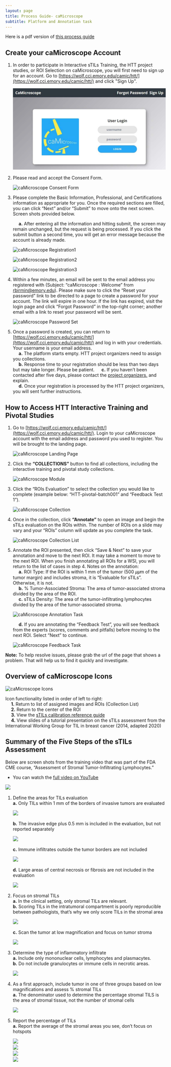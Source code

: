 ```yaml
---
layout: page
title: Process Guide- caMicroscope 
subtitle: Platform and Annotation task
---
```


Here is a pdf version of [this process guide](./pdfs-images/caMicro-ProcessGuide.pdf)

## Create your caMicroscope Account

1. In order to participate in Interactive sTILs Training, the HTT project studies, or ROI Selection on caMicroscope, you will first need to sign up for an account. Go to [https://wolf.cci.emory.edu/camic/htt/](https://wolf.cci.emory.edu/camic/htt/) and click "Sign Up". 

    ![caMicroscope Login Page](./pdfs-images/camic-processGuide/camic-logIn.jpg)

2. Please read and accept the Consent Form.

    ![caMicroscope Consent Form](/pdfs-images/camic-processGuide/camic-consentForm.jpg)

3. Please complete the Basic Information, Professional, and Certifications information as appropriate for you. Once the required sections are filled, you can click “Next” and/or “Submit” to move onto the next screen. Screen shots provided below.  

    &emsp; **a.** After entering all the information and hitting submit, the screen may remain unchanged, but the request is being processed. If you click the submit button a second time, you will get an error message because the account is already made.  

    ![caMicroscope Registration1](/pdfs-images/camic-processGuide/camic-reg1.jpg)

    ![caMicroscope Registration2](/pdfs-images/camic-processGuide/camic-reg2.jpg)

    ![caMicroscope Registration3](/pdfs-images/camic-processGuide/camic-reg3.jpg)

4. Within a few minutes, an email will be sent to the email address you registered with (Subject: “caMicroscope : Welcome” from rbirmin@emory.edu). Please make sure to click the “Reset your password” link to be directed to a page to create a password for your account. The link will expire in one hour. If the link has expired, visit the login page and click “Forgot Password” in the top-right corner; another email with a link to reset your password will be sent.

    ![caMicroscope Password Set](/pdfs-images/camic-processGuide/camic-password.jpg)

5. Once a password is created, you can return to [https://wolf.cci.emory.edu/camic/htt/](https://wolf.cci.emory.edu/camic/htt/) and log in with your credentials. Your username is your email address.  
    &emsp; **a.** The platform starts empty. HTT project organizers need to assign you collections.  
    &emsp; **b.** Response time to your registration should be less than two days but may take longer. Please be patient.
    &emsp; **c.** If you haven’t been contacted after five days, please contact the [project organizers.](../team.md) and explain.  
    &emsp; **d.** Once your registration is processed by the HTT project organizers, you will sent further instructions.  


## How to Access HTT Interactive Training and Pivotal Studies

1. Go to [https://wolf.cci.emory.edu/camic/htt/](https://wolf.cci.emory.edu/camic/htt/). Login to your caMicroscope account with the email address and password you used to register. You will be brought to the landing page. 

    ![caMicroscope Landing Page](/pdfs-images/camic-processGuide/camic-landingPage.jpg)

2. Click the **“COLLECTIONS”** button to find all collections, including the interactive training and pivotal study collections.

    ![caMicroscope Module](/pdfs-images/camic-processGuide/camic-annotateMod.jpg)

3. Click the “ROIs Evaluation” to select the collection you would like to complete (example below: “HTT-pivotal-batch001” and “Feedback Test 1”).

    ![caMicroscope Collection](/pdfs-images/camic-processGuide/camic-collection.jpg)

4. Once in the collection, click **“Annotate”** to open an image and begin the sTILs evaluation on the ROIs within. The number of ROIs on a slide may vary and your “ROIs” column will update as you complete the task.

    ![caMicroscope Collection List](/pdfs-images/camic-processGuide/camic-collectionList.jpg)

5. Annotate the ROI presented, then click “Save & Next” to save your annotation and move to the next ROI. It may take a moment to move to the next ROI. When you finish annotating all ROIs for a WSI, you will return to the list of cases in step 4. Notes on the annotation:  
    &emsp; **a.** ROI Type: If the ROI is within 1 mm of the tumor (500 𝜇𝜇m of the tumor margin) and includes stroma, it is “Evaluable for sTILs”. Otherwise, it is not.  
    &emsp; **b.** % Tumor-Associated Stroma: The area of tumor-associated stroma divided by the area of the ROI.  
    &emsp; **c.** sTILs Density: The area of the tumor-infiltrating lymphocytes divided by the area of the tumor-associated stroma.  

    ![caMicroscope Annotation Task](/pdfs-images/camic-processGuide/camic-annotationTask.jpg)   

    &emsp; **d.** If you are annotating the “Feedback Test”, you will see feedback from the experts (scores, comments and pitfalls) before moving to the next ROI. Select “Next” to continue.  

    ![caMicroscope Feedback Task](/pdfs-images/camic-processGuide/camic-feedbackTask.jpg)


**Note:** To help resolve issues, please grab the url of the page that shows a problem. That will help us to find it quickly and investigate.  


## Overview of caMicroscope Icons

![caMicroscope Icons](/pdfs-images/camic-processGuide/camic-icons.jpg)

Icon functionality listed in order of left to right:  
    &emsp; **1.** Return to list of assigned images and ROIs (Collection List)  
    &emsp; **2.** Return to the center of the ROI  
    &emsp; **3.** View the [sTILs calibration reference guide](../training-2023/images/salgado2014-fig4.jpg)  
    &emsp; **4.** View slides of a tutorial presentation on the sTILs assessment from the International Working Group for TIL in breast cancer (2014, adapted 2020)   


## Summary of the Five Steps of the sTILs Assessment

Below are screen shots from the training video that was part of the FDA CME course, “Assessment of Stromal Tumor-Infiltrating Lymphocytes.”

* You can watch the [full video on YouTube](https://www.youtube.com/watch?v=aPa-pXIBBlU)

![](/pdfs-images/camic-processGuide/iiobwg-topBanner.jpg)

1. Define the areas for TILs evaluation  
    **a.** Only TILs within 1 mm of the borders of invasive tumors are evaluated  

    ![](/pdfs-images/camic-processGuide/iiobwg-1a.jpg)  

    **b.** The invasive edge plus 0.5 mm is included in the evaluation, but not reported separately  

    ![](/pdfs-images/camic-processGuide/iiobwg-1b.jpg)  

    **c.** Immune infiltrates outside the tumor borders are not included  

    ![](/pdfs-images/camic-processGuide/iiobwg-1c.jpg)  

    **d.** Large areas of central necrosis or fibrosis are not included in the evaluation  

    ![](/pdfs-images/camic-processGuide/iiobwg-1d.jpg)

2. Focus on stromal TILs  
    **a.** In the clinical setting, only stromal TILs are relevant.  
    **b.** Scoring TILs in the intratumoral compartment is poorly reproducible between pathologists, that’s why we only score TILs in the stromal area  

    ![](/pdfs-images/camic-processGuide/iiobwg-2b.jpg)

    **c.** Scan the tumor at low magnification and focus on tumor stroma  

    ![](/pdfs-images/camic-processGuide/iiobwg-2c.jpg)

3. Determine the type of inflammatory infiltrate  
    **a.** Include only mononuclear cells, lymphocytes and plasmacytes.  
    **b.** Do not include granulocytes or immune cells in necrotic areas.  

    ![](/pdfs-images/camic-processGuide/iiobwg-3b.jpg)

4. As a first approach, include tumor in one of three groups based on low magnifications and assess % stromal TILs  
    **a.** The denominator used to determine the percentage stromal TILS is the area of stromal tissue, not the number of stromal cells    

    ![](/pdfs-images/camic-processGuide/iiobwg-4a.jpg)  

5. Report the percentage of TILs  
    **a.** Report the average of the stromal areas you see, don’t focus on hotspots  

    ![](/pdfs-images/camic-processGuide/iiobwg-5a1.jpg)  
    ![](/pdfs-images/camic-processGuide/iiobwg-5a2.jpg)  
    ![](/pdfs-images/camic-processGuide/iiobwg-5a3.jpg)  
    ![](/pdfs-images/camic-processGuide/iiobwg-5a4.jpg)  


